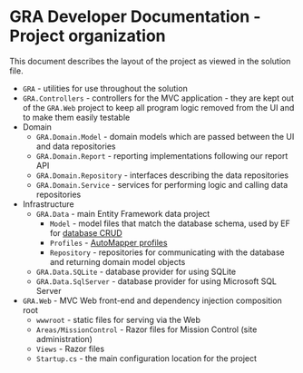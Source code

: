 # GRA Developer Documentation - Project organization

This document describes the layout of the project as viewed in the solution file.

- `GRA` - utilities for use throughout the solution
- `GRA.Controllers` - controllers for the MVC application - they are kept out of the `GRA.Web` project to keep all program logic removed from the UI and to make them easily testable
- Domain
  - `GRA.Domain.Model` - domain models which are passed between the UI and data repositories
  - `GRA.Domain.Report` - reporting implementations following our report API
  - `GRA.Domain.Repository` - interfaces describing the data repositories
  - `GRA.Domain.Service` - services for performing logic and calling data repositories
- Infrastructure
  - `GRA.Data` - main Entity Framework data project
    - `Model` - model files that match the database schema, used by EF for [database CRUD](https://en.wikipedia.org/wiki/Create,_read,_update_and_delete)
    - `Profiles` - [AutoMapper profiles](https://github.com/AutoMapper/AutoMapper/wiki/Configuration#profile-instances)
    - `Repository` - repositories for communicating with the database and returning domain model objects
  - `GRA.Data.SQLite` - database provider for using SQLite
  - `GRA.Data.SqlServer` - database provider for using Microsoft SQL Server
- `GRA.Web` - MVC Web front-end and dependency injection composition root
  - `wwwroot` - static files for serving via the Web
  - `Areas/MissionControl` - Razor files for Mission Control (site administration)
  - `Views` - Razor files
  - `Startup.cs` - the main configuration location for the project
